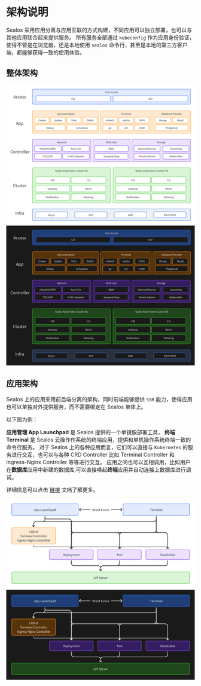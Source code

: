 # 架构说明

Sealos 采用应用分离与应用互联的方式构建，不同应用可以独立部署，也可以与其他应用联合起来提供服务。
所有服务全部通过 `kubeconfig` 作为应用身份验证，使得不管是在浏览器，还是本地使用 `sealos` 命令行，甚至是本地的第三方客户端，都能够获得一致的使用体验。

## 整体架构

![Architecture](./images/architecture_light.png#gh-light-mode-only)![Architecture](./images/architecture_dark.png#gh-dark-mode-only)


## 应用架构

Sealos 上的应用采用前后端分离的架构，同时前端能够提供 `SSR` 能力，使得应用也可以单独对外提供服务，而不需要绑定在 Sealos 单体上。

以下图为例：

**应用管理 App Launchpad** 是 Sealos 提供的一个单镜像部署工具， **终端 Terminal** 是 Sealos 云操作作系统的终端应用，提供和单机操作系统终端一致的命令行服务。
对于 Sealos 上的各种应用而言，它们可以直接与 `Kubernetes` 的服务进行交互，也可以与各种 CRD Controller 比如 Terminal Controller 和 Ingress-Nginx Controller 等等进行交互。
应用之间也可以互相调用，比如用户在**数据库**应用中新建的数据库,可以直接唤起**终端**应用并自动连接上数据库进行调试。

详细信息可以点击 [链接](../platform-components) 文档了解更多。

![Application](./images/application_light.png#gh-light-mode-only)![Application](./images/application_dark.png#gh-dark-mode-only)